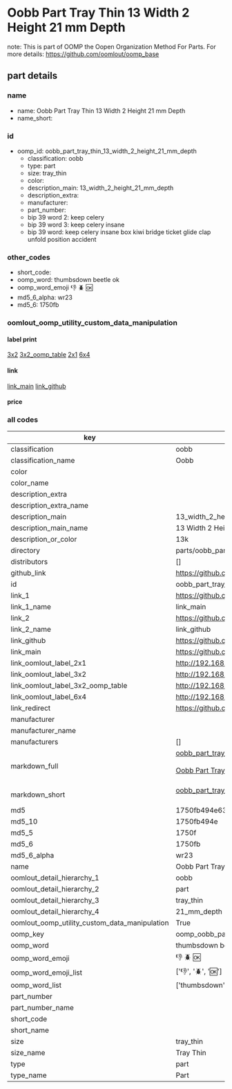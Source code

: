# Oobb Part Tray Thin 13 Width 2 Height 21 mm Depth  

note: This is part of OOMP the Oopen Organization Method For Parts. For more details: https://github.com/oomlout/oomp_base

##  part details
  







### name
* name: Oobb Part Tray Thin 13 Width 2 Height 21 mm Depth
* name_short: 
### id
* oomp_id: oobb_part_tray_thin_13_width_2_height_21_mm_depth
  * classification: oobb
  * type: part
  * size: tray_thin
  * color: 
  * description_main: 13_width_2_height_21_mm_depth
  * description_extra: 
  * manufacturer: 
  * part_number: 
  * bip 39 word 2: keep celery
  * bip 39 word 3: keep celery insane
  * bip 39 word: keep celery insane box kiwi bridge ticket glide clap unfold position accident

### other_codes
* short_code: 
* oomp_word: thumbsdown beetle ok
* oomp_word_emoji :thumbsdown: :beetle: :ok:
* md5_6_alpha: wr23
* md5_6: 1750fb






### oomlout_oomp_utility_custom_data_manipulation
#### label print
[3x2](http://192.168.1.245:1112/?label=oomp%20wr23)
[3x2_oomp_table](http://192.168.1.108:1112/?label=oomp%20wr23)
[2x1](http://192.168.1.242:1112/?label=oomp%20wr23)
[6x4](http://192.168.1.55:1112/?label=oomp%20wr23)    

#### link

[link_main](https://github.com/oomlout/oomlout_oomp_version_1_messy/tree/main/parts/oobb_part_tray_thin_13_width_2_height_21_mm_depth) [link_github](https://github.com/oomlout/oomlout_oomp_version_1_messy/tree/main/parts/oobb_part_tray_thin_13_width_2_height_21_mm_depth)                             

#### price







### all codes 
| key | value |  
| --- | --- |  
| classification | oobb |  
| classification_name | Oobb |  
| color |  |  
| color_name |  |  
| description_extra |  |  
| description_extra_name |  |  
| description_main | 13_width_2_height_21_mm_depth |  
| description_main_name | 13 Width 2 Height 21 mm Depth |  
| description_or_color | 13k |  
| directory | parts/oobb_part_tray_thin_13_width_2_height_21_mm_depth |  
| distributors | [] |  
| github_link | https://github.com/oomlout/oomlout_oomp_part_src/tree/main/parts/oobb_part_tray_thin_13_width_2_height_21_mm_depth |  
| id | oobb_part_tray_thin_13_width_2_height_21_mm_depth |  
| link_1 | https://github.com/oomlout/oomlout_oomp_version_1_messy/tree/main/parts/oobb_part_tray_thin_13_width_2_height_21_mm_depth |  
| link_1_name | link_main |  
| link_2 | https://github.com/oomlout/oomlout_oomp_version_1_messy/tree/main/parts/oobb_part_tray_thin_13_width_2_height_21_mm_depth |  
| link_2_name | link_github |  
| link_github | https://github.com/oomlout/oomlout_oomp_version_1_messy/tree/main/parts/oobb_part_tray_thin_13_width_2_height_21_mm_depth |  
| link_main | https://github.com/oomlout/oomlout_oomp_version_1_messy/tree/main/parts/oobb_part_tray_thin_13_width_2_height_21_mm_depth |  
| link_oomlout_label_2x1 | http://192.168.1.242:1112/?label=oomp%20wr23 |  
| link_oomlout_label_3x2 | http://192.168.1.245:1112/?label=oomp%20wr23 |  
| link_oomlout_label_3x2_oomp_table | http://192.168.1.108:1112/?label=oomp%20wr23 |  
| link_oomlout_label_6x4 | http://192.168.1.55:1112/?label=oomp%20wr23 |  
| link_redirect | https://github.com/oomlout/oomlout_oomp_version_1_messy/tree/main/parts/oobb_part_tray_thin_13_width_2_height_21_mm_depth |  
| manufacturer |  |  
| manufacturer_name |  |  
| manufacturers | [] |  
| markdown_full | [oobb_part_tray_thin_13_width_2_height_21_mm_depth](none)<br>[](none)<br>[Oobb Part Tray Thin 13 Width 2 Height 21 Mm Depth](none)<br><br> |  
| markdown_short | [oobb_part_tray_thin_13_width_2_height_21_mm_depth](none)<br><br> |  
| md5 | 1750fb494e631c346f3db1a8e9c943ce |  
| md5_10 | 1750fb494e |  
| md5_5 | 1750f |  
| md5_6 | 1750fb |  
| md5_6_alpha | wr23 |  
| name | Oobb Part Tray Thin 13 Width 2 Height 21 mm Depth |  
| oomlout_detail_hierarchy_1 | oobb |  
| oomlout_detail_hierarchy_2 | part |  
| oomlout_detail_hierarchy_3 | tray_thin |  
| oomlout_detail_hierarchy_4 | 21_mm_depth |  
| oomlout_oomp_utility_custom_data_manipulation | True |  
| oomp_key | oomp_oobb_part_tray_thin_13_width_2_height_21_mm_depth |  
| oomp_word | thumbsdown beetle ok |  
| oomp_word_emoji | :thumbsdown: :beetle: :ok: |  
| oomp_word_emoji_list | [':thumbsdown:', ':beetle:', ':ok:'] |  
| oomp_word_list | ['thumbsdown', 'beetle', 'ok'] |  
| part_number |  |  
| part_number_name |  |  
| short_code |  |  
| short_name |  |  
| size | tray_thin |  
| size_name | Tray Thin |  
| type | part |  
| type_name | Part |  
